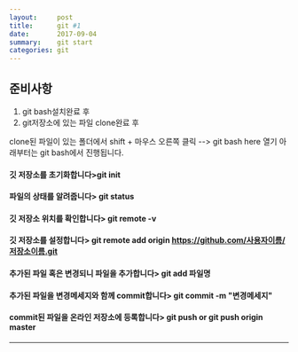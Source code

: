 ```yaml
---
layout:     post
title:      git #1
date:       2017-09-04 
summary:    git start
categories: git
---
```




## 준비사항 

1. git bash설치완료 후
2. git저장소에 있는 파일 clone완료 후

clone된 파일이 있는 폴더에서 shift  + 마우스 오른쪽 클릭 --> git bash here 열기
아래부터는 git bash에서 진행됩니다.

 
#### 깃 저장소를 초기화합니다>git init

#### 파일의 상태를 알려줍니다> git status

#### 깃 저장소 위치를 확인합니다> git remote -v

#### 깃 저장소를 설정합니다> git remote add origin https://github.com/사용자이름/저장소이름.git

#### 추가된 파일 혹은 변경되니 파일을 추가합니다> git add 파일명

#### 추가된 파일을 변경메세지와 함께 commit합니다> git commit -m "변경메세지"

#### commit된 파일을 온라인 저장소에 등록합니다> git push or git push origin master






------------------------